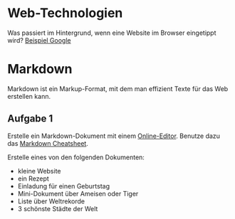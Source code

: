 # Web-Technologien

Was passiert im Hintergrund, wenn eine Website im Browser eingetippt wird?
[Beispiel Google](https://github.com/alex/what-happens-when#the-g-key-is-pressed)

# Markdown
Markdown ist ein Markup-Format, mit dem man effizient Texte für das Web erstellen kann.

## Aufgabe 1
Erstelle ein Markdown-Dokument mit einem [Online-Editor](http://dillinger.io/).
Benutze dazu das [Markdown Cheatsheet](https://github.com/adam-p/markdown-here/wiki/Markdown-Cheatsheet).

Erstelle eines von den folgenden Dokumenten:
* kleine Website
* ein Rezept
* Einladung für einen Geburtstag
* Mini-Dokument über Ameisen oder Tiger
* Liste über Weltrekorde
* 3 schönste Städte der Welt
